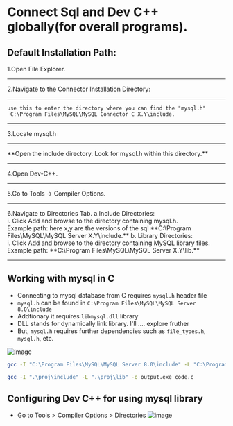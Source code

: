# Connect Sql and Dev C++ globally(for overall  programs). 
## Default Installation Path:
1.Open File Explorer.<hr>
2.Navigate to the Connector Installation Directory:<hr>
```
use this to enter the directory where you can find the "mysql.h"
 C:\Program Files\MySQL\MySQL Connector C X.Y\include.
```
<hr>
3.Locate mysql.h<hr> 
 **Open the include directory. Look for mysql.h within this directory.**
 <hr>
4.Open Dev-C++.
<hr>
5.Go to Tools -> Compiler Options.
<hr>
6.Navigate to Directories Tab.  
a.Include Directories:<br>
i. Click Add and browse to the directory containing mysql.h. <br>
Example path:
 here x,y are the versions of the sql
 **C:\Program Files\MySQL\MySQL Server X.Y\include.**
b. Library Directories:<br>
i. Click Add and browse to the directory containing MySQL library files.<br>
Example path:
<h>
 **C:\Program Files\MySQL\MySQL Server X.Y\lib.**

 ---

 ## Working with mysql in C

- Connecting to mysql database from C requires `mysql.h` header file
- `mysql.h` can be found in `C:\Program Files\MySQL\MySQL Server 8.0\include`
- Addtionary it requires `libmysql.dll` library
- DLL stands for dynamically link library. I'll .... explore fruther
- But, `mysql.h` requires further dependencies such as `file_types.h`, `mysql.h`, etc.


![image](https://github.com/user-attachments/assets/c528a40b-1189-4daa-a2ca-ebe9c0b9d476)

 ```bash
gcc -I "C:\Program Files\MySQL\MySQL Server 8.0\include" -L "C:\Program Files\MySQL\MySQL Server 8.0\lib" -o output.exe code.c
```

```bash
gcc -I ".\proj\include" -L ".\proj\lib" -o output.exe code.c
```

## Configuring Dev C++ for using mysql library

- Go to Tools > Compiler Options > Directories 
![image](https://github.com/user-attachments/assets/3c0d5a76-dc3a-46f3-958f-161e9e0f9327)


